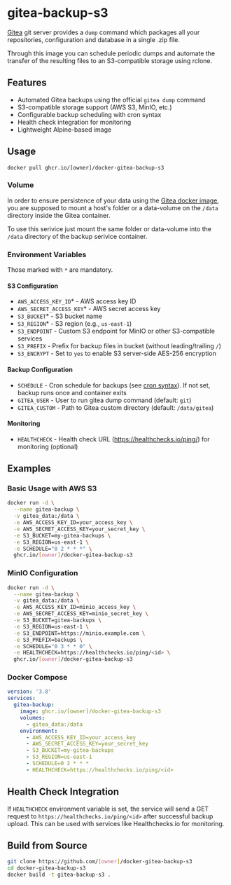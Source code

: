 # gitea-backup-s3

[Gitea](https://gitea.io) git server provides a `dump` command which packages all your repositories, configuration and database in a single .zip file.

Through this image you can schedule periodic dumps and automate the transfer of the resulting files to an S3-compatible storage using rclone.

## Features

- Automated Gitea backups using the official `gitea dump` command
- S3-compatible storage support (AWS S3, MinIO, etc.)
- Configurable backup scheduling with cron syntax
- Health check integration for monitoring
- Lightweight Alpine-based image

## Usage

`docker pull ghcr.io/[owner]/docker-gitea-backup-s3`

### Volume

In order to ensure persistence of your data using the [Gitea docker image](https://hub.docker.com/r/gitea/gitea/), you are supposed to mount a host's folder or a data-volume on the `/data` directory inside the Gitea container.

To use this serivice just mount the same folder or data-volume into the `/data` directory of the backup serivice container.

### Environment Variables

Those marked with `*` are mandatory.

#### S3 Configuration
- `AWS_ACCESS_KEY_ID`* - AWS access key ID
- `AWS_SECRET_ACCESS_KEY`* - AWS secret access key
- `S3_BUCKET`* - S3 bucket name
- `S3_REGION`* - S3 region (e.g., `us-east-1`)
- `S3_ENDPOINT` - Custom S3 endpoint for MinIO or other S3-compatible services
- `S3_PREFIX` - Prefix for backup files in bucket (without leading/trailing `/`)
- `S3_ENCRYPT` - Set to `yes` to enable S3 server-side AES-256 encryption

#### Backup Configuration
- `SCHEDULE` - Cron schedule for backups (see [cron syntax](https://godoc.org/github.com/robfig/cron#hdr-Predefined_schedules)). If not set, backup runs once and container exits
- `GITEA_USER` - User to run gitea dump command (default: `git`)
- `GITEA_CUSTOM` - Path to Gitea custom directory (default: `/data/gitea`)

#### Monitoring
- `HEALTHCHECK` - Health check URL (https://healthchecks.io/ping/<id>) for monitoring (optional)

## Examples

### Basic Usage with AWS S3
```bash
docker run -d \
  --name gitea-backup \
  -v gitea_data:/data \
  -e AWS_ACCESS_KEY_ID=your_access_key \
  -e AWS_SECRET_ACCESS_KEY=your_secret_key \
  -e S3_BUCKET=my-gitea-backups \
  -e S3_REGION=us-east-1 \
  -e SCHEDULE="0 2 * * *" \
  ghcr.io/[owner]/docker-gitea-backup-s3
```

### MinIO Configuration
```bash
docker run -d \
  --name gitea-backup \
  -v gitea_data:/data \
  -e AWS_ACCESS_KEY_ID=minio_access_key \
  -e AWS_SECRET_ACCESS_KEY=minio_secret_key \
  -e S3_BUCKET=gitea-backups \
  -e S3_REGION=us-east-1 \
  -e S3_ENDPOINT=https://minio.example.com \
  -e S3_PREFIX=backups \
  -e SCHEDULE="0 3 * * 0" \
  -e HEALTHCHECK=https://healthchecks.io/ping/<id> \
  ghcr.io/[owner]/docker-gitea-backup-s3
```

### Docker Compose
```yaml
version: '3.8'
services:
  gitea-backup:
    image: ghcr.io/[owner]/docker-gitea-backup-s3
    volumes:
      - gitea_data:/data
    environment:
      - AWS_ACCESS_KEY_ID=your_access_key
      - AWS_SECRET_ACCESS_KEY=your_secret_key
      - S3_BUCKET=my-gitea-backups
      - S3_REGION=us-east-1
      - SCHEDULE=0 2 * * *
      - HEALTHCHECK=https://healthchecks.io/ping/<id>
```

## Health Check Integration

If `HEALTHCHECK` environment variable is set, the service will send a GET request to `https://healthchecks.io/ping/<id>` after successful backup upload. This can be used with services like Healthchecks.io for monitoring.

## Build from Source

```bash
git clone https://github.com/[owner]/docker-gitea-backup-s3
cd docker-gitea-backup-s3
docker build -t gitea-backup-s3 .
```
